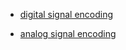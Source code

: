 - [digital signal encoding](https://github.com/shariethernet/Implementation-of-Line-encoding-schemes-in-python)

- [analog signal encoding](https://github.com/arasgungore/PCM-and-DM-modulators/blob/main/main.ipynb)

